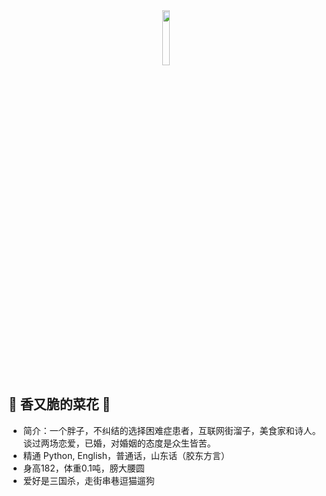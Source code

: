 <!-- _coverpage.md -->
<!-- 封面 -->


<center><img src=" ../IMG_0205.PNG " width="15%"></center>

## 🥦 香又脆的菜花 🥦


- 简介：一个胖子，不纠结的选择困难症患者，互联网街溜子，美食家和诗人。谈过两场恋爱，已婚，对婚姻的态度是众生皆苦。
- 精通 Python, English，普通话，山东话（胶东方言）
- 身高182，体重0.1吨，膀大腰圆
- 爱好是三国杀，走街串巷逗猫遛狗

